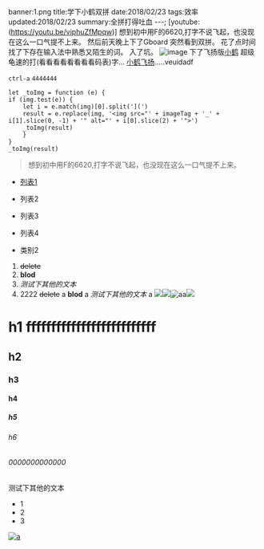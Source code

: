 banner:1.png
title:学下小鹤双拼
date:2018/02/23
tags:效率
updated:2018/02/23
summary:全拼打得吐血
---;
[youtube:(https://youtu.be/viphuZfMpqw)]
想到初中用F的6620,打字不说飞起，也没现在这么一口气提不上来。
然后前天晚上下了Gboard
突然看到双拼。
花了点时间找了下存在输入法中熟悉又陌生的词。
入了坑。
![image](2.png)
下了飞扬版[小鹤](http://flypy.com/index.html)
超级龟速的打(看看看看看看看看码表)字...
[小鹤飞扬](http://flypy.com/index.html).....veuidadf

`ctrl-a`
`4444444`

```
let _toImg = function (e) {
if (img.test(e)) {
    let i = e.match(img)[0].split('](')
    result = e.replace(img, '<img src="' + imageTag + '_' + i[1].slice(0, -1) + '" alt="' + i[0].slice(2) + '">')
    _toImg(result)
    }
}
_toImg(result)
```
> 想到初中用F的6620,打字不说飞起，也没现在这么一口气提不上来。

- [列表1]('/)
- 列表2
- 列表3
- 列表4

- 类别2

1. ~~delete~~ 
2. **blod**
3. *测试下其他的文本*
541. 2222
~~delete~~ a
**blod** a
*测试下其他的文本* a
![](合作.gif)![](热情.gif)![aa](自学.gif)![](进取.gif)![]()

# h1 ffffffffffffffffffffffffff
## h2
### h3
#### h4
##### h5
###### h6
###### 0000000000000
测试下其他的文本
- 1
- 2
- 3

[![a](合作.gif)](https://google.com)
